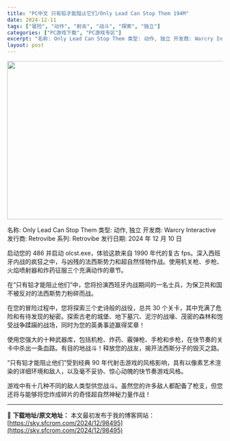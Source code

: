 ```yaml
---
title: "PC中文 只有铅才能阻止它们/Only Lead Can Stop Them 194M"
date: 2024-12-11
tags: ["冒险", "动作", "射击", "战斗", "探索", "独立"]
categories: ["PC游戏下载", "PC游戏专区"]
excerpt: "名称: Only Lead Can Stop Them 类型: 动作, 独立 开发商: Warcry Interactive 发行商: Retrovibe 系列: Retrovibe 发行日期: 2024 年 12 月 10 日 启动您的 486 并启动 olcst.exe，体验这款来自 1990 &hellip;"
layout: post
---
```


<img class="aligncenter size-full wp-image-98496" src="https://sky.sfcrom.com/wp-content/uploads/2024/12/2024121103032666.webp" alt="" width="660" height="370" />

名称: Only Lead Can Stop Them
类型: 动作, 独立
开发商: Warcry Interactive
发行商: Retrovibe
系列: Retrovibe
发行日期: 2024 年 12 月 10 日

启动您的 486 并启动 olcst.exe，体验这款来自 1990 年代的复古 fps。深入西班牙内战的疯狂之中，与凶残的法西斯势力和超自然怪物作战。使用机关枪、步枪、火焰喷射器和炸药征服三个充满动作的章节。

在“只有铅才能阻止他们”中，您将扮演西班牙内战期间的一名士兵，为保卫共和国不被反对的法西斯势力粉碎而战。

在您的冒险过程中，您将探索三个史诗般的战役，总共 30 个关卡，其中充满了危险和有待发现的秘密。探索古老的城堡、地下墓穴、泥泞的战壕、茂密的森林和饱受战争蹂躏的战场，同时为您的英勇事迹赢得奖章！

使用您强大的十种武器库，包括机枪、炸药、霰弹枪、手枪和步枪，在快节奏的关卡中杀出一条血路。有目的地战斗！释放您的战友，揭开法西斯分子的毁灭之路。

“只有铅才能阻止他们”受到经典 90 年代射击游戏的风格影响，具有以像素艺术渲染的详细环境和敌人，以及毫不妥协、惊心动魄的快节奏游戏风格。

游戏中有十几种不同的敌人类型供您战斗。虽然您的许多敌人都配备了枪支，但您还将与能够将您炸成碎片的奇怪超自然神秘力量作战！

---
📖 **下载地址/原文地址：** 本文最初发布于我的博客网站：[https://sky.sfcrom.com/2024/12/98495](https://sky.sfcrom.com/2024/12/98495)

